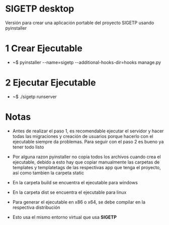 # SIGETP desktop
Versión para crear una aplicación portable del proyecto SIGETP usando pyinstaller

# 1 Crear Ejecutable

   - ~$ pyinstaller --name=sigetp --additional-hooks-dir=hooks manage.py

# 2 Ejecutar Ejecutable

   - ~$ ./sigetp runserver

# Notas

   - Antes de realizar el paso 1, es recomendable ejecutar el servidor y hacer todas las migraciones y creación de usuarios
     porque hacerlo con el ejecutable siempre da problemas. Para seguir con el paso 2 es bueno ya tener todo listo

   - Por alguna razon pyinstaller no copia todos los archivos cuando crea el ejecutable, debido a esto hay que copiar manualmente
     las carpetas de templates y templatetags de las respectivas app que tenga el proyecto, así como tambien la carpeta static

   - En la carpeta build se encuentra el ejecutable para windows

   - En la carpeta dist se encuentra el ejecutable para linux

   - Para generar el ejecutable en x86 o x64, se debe compilar en la respectiva distribución

   - Esto usa el mismo entorno virtual que usa __SIGETP__

